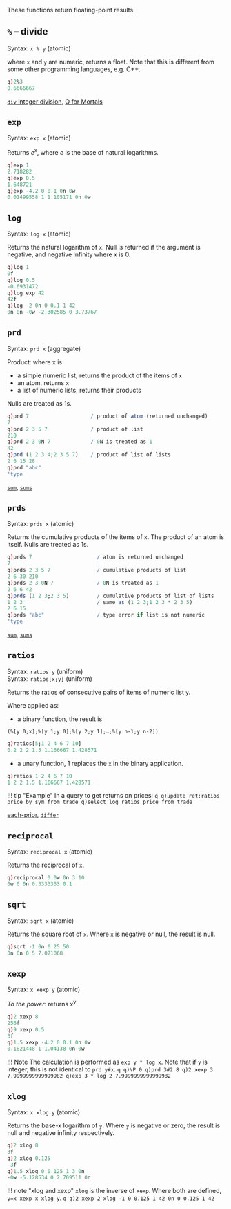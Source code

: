 These functions return floating-point results.

## `%` – divide

Syntax: `x % y` (atomic)  

where `x` and `y` are numeric, returns a float. Note that this is different from some other programming languages, e.g. C++.
```q
q)2%3
0.6666667
```
<i class="fa fa-hand-o-right"></i> [`div` integer division](arithmetic-integer/#div),  [Q for Mortals](JB:QforMortals2/primitive_operations#Basic_Arithmetic:_.2B.2C_-.2C_.2A.2C_.25 "wikilink")


## `exp`

Syntax: ``exp x`` (atomic)

Returns _e_<sup>x</sup>, where _e_ is the base of natural logarithms.
```q
q)exp 1
2.718282
q)exp 0.5
1.648721
q)exp -4.2 0 0.1 0n 0w
0.01499558 1 1.105171 0n 0w
```


## `log`

Syntax: `log x` (atomic)

Returns the natural logarithm of `x`. Null is returned if the argument is negative, and negative infinity where x is 0.
```q
q)log 1
0f
q)log 0.5
-0.6931472
q)log exp 42
42f
q)log -2 0n 0 0.1 1 42
0n 0n -0w -2.302585 0 3.73767
```


## `prd`

Syntax: `prd x` (aggregate)

Product: where x is

- a simple numeric list, returns the product of the items of `x`
- an atom, returns `x`
- a list of numeric lists, returns their products

Nulls are treated as 1s.
```q
q)prd 7                    / product of atom (returned unchanged)
7
q)prd 2 3 5 7              / product of list
210
q)prd 2 3 0N 7             / 0N is treated as 1
42
q)prd (1 2 3 4;2 3 5 7)    / product of list of lists
2 6 15 28
q)prd "abc"
'type
```

<i class="fa fa-hand-o-right"></i> [`sum`](arithmetic-integer/#sum), [`sums`](arithmetic-integer/#sums) 


## `prds`

Syntax: `prds x` (atomic)

Returns the cumulative products of the items of `x`. The product of an atom is itself. Nulls are treated as 1s.
```q
q)prds 7                     / atom is returned unchanged
7
q)prds 2 3 5 7               / cumulative products of list
2 6 30 210
q)prds 2 3 0N 7              / 0N is treated as 1
2 6 6 42
q)prds (1 2 3;2 3 5)         / cumulative products of list of lists
1 2 3                        / same as (1 2 3;1 2 3 * 2 3 5)
2 6 15
q)prds "abc"                 / type error if list is not numeric
'type
```

<i class="fa fa-hand-o-right"></i> [`sum`](arithmetic-integer/#sum), [`sums`](arithmetic-integer/#sums) 


## `ratios`

Syntax: `ratios y` (uniform)  
Syntax: `ratios[x;y]` (uniform)

Returns the ratios of consecutive pairs of items of numeric list `y`.

Where applied as: 

- a binary function, the result is
```
(%[y 0;x];%[y 1;y 0];%[y 2;y 1];…;%[y n-1;y n-2])
```
```q
q)ratios[5;1 2 4 6 7 10]
0.2 2 2 1.5 1.166667 1.428571
```

- a unary function, 1 replaces the `x` in the binary application.
```q
q)ratios 1 2 4 6 7 10
1 2 2 1.5 1.166667 1.428571
```

!!! tip "Example"
    In a query to get returns on prices:
    ```q
    q)update ret:ratios price by sym from trade
    q)select log ratios price from trade
    ```

<i class="fa fa-hand-o-right"></i> [each-prior](adverbs/#eachprior), [`differ`](selectionfunctions/#differ)


## `reciprocal`

Syntax: `reciprocal x` (atomic)

Returns the reciprocal of `x`.
```q
q)reciprocal 0 0w 0n 3 10
0w 0 0n 0.3333333 0.1
```


## `sqrt`

Syntax: `sqrt x` (atomic)

Returns the square root of `x`. Where `x` is negative or null, the result is null.
```q
q)sqrt -1 0n 0 25 50
0n 0n 0 5 7.071068
```


## `xexp`

Syntax: `x xexp y` (atomic)

_To the power_: returns x<sup>y</sup>.
```q
q)2 xexp 8
256f
q)9 xexp 0.5
3f
q)1.5 xexp -4.2 0 0.1 0n 0w
0.1821448 1 1.04138 0n 0w
```

!!! Note
    The calculation is performed as `exp y * log x`. Note that if `y` is integer, this is not identical to `prd y#x`.
    ```q
    q)\P 0
    q)prd 3#2
    8
    q)2 xexp 3
    7.9999999999999982
    q)exp 3 * log 2
    7.9999999999999982
    ```


## `xlog`

Syntax: `x xlog y` (atomic)

Returns the base-x logarithm of `y`. Where `y` is negative or zero, the result is null and negative infinity respectively.
```q
q)2 xlog 8
3f
q)2 xlog 0.125
-3f
q)1.5 xlog 0 0.125 1 3 0n
-0w -5.128534 0 2.709511 0n
```

!!! note "xlog and xexp"
    `xlog` is the inverse of `xexp`. Where both are defined, `y=x xexp x xlog y`.
    ```q
    q)2 xexp 2 xlog -1 0 0.125 1 42
    0n 0 0.125 1 42
    ```

